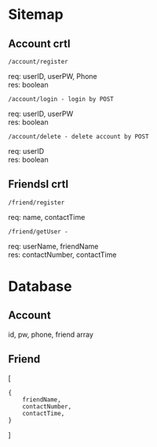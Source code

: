 # Sitemap
## Account crtl
```
/account/register
```
req: userID, userPW, Phone   
res: boolean
```
/account/login - login by POST
```
req: userID, userPW   
res: boolean
```
/account/delete - delete account by POST
```
req: userID   
res: boolean

## FriendsI crtl
```
/friend/register
```
req: name, contactTime
```
/friend/getUser - 
```
req: userName, friendName   
res: contactNumber, contactTime
## 

# Database
## Account
id, pw, phone, friend array
## Friend
[
       
    {   
        friendName,   
        contactNumber,   
        contactTime,   
    }   
]